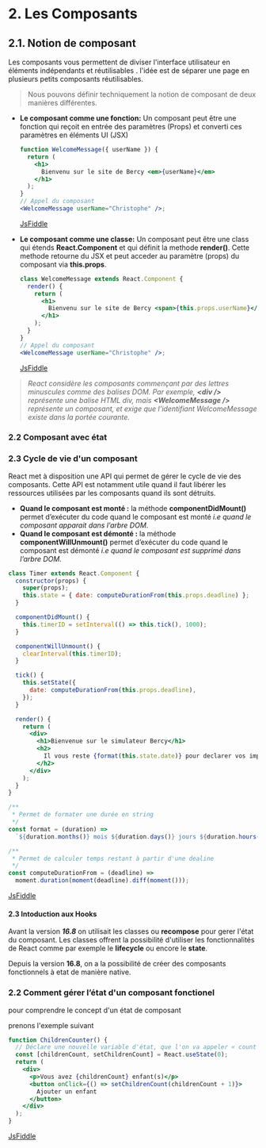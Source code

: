 # 2. Les Composants

## 2.1. Notion de composant

Les composants vous permettent de diviser l'interface utilisateur en éléments indépendants et réutilisables . l'idée est de séparer une page en plusieurs petits composants réutilisables.

> Nous pouvons définir techniquement la notion de composant de deux manières différentes.

- **Le composant comme une fonction:** Un composant peut être une fonction qui reçoit en entrée des paramètres (Props) et converti ces paramètres en éléments UI (JSX)

  ```jsx
  function WelcomeMessage({ userName }) {
    return (
      <h1>
        Bienvenu sur le site de Bercy <em>{userName}</em>
      </h1>
    );
  }
  // Appel du composant
  <WelcomeMessage userName="Christophe" />;
  ```

  [JsFiddle](https://jsfiddle.net/thies05/9nkvzase/43/)

- **Le composant comme une classe:** Un composant peut être une class qui étends **React.Component** et qui définit la methode **render()**. Cette methode retourne du JSX et peut acceder au paramètre (props) du composant via **this.props**.

  ```jsx
  class WelcomeMessage extends React.Component {
    render() {
      return (
        <h1>
          Bienvenu sur le site de Bercy <span>{this.props.userName}</span>
        </h1>
      );
    }
  }
  // Appel du composant
  <WelcomeMessage userName="Christophe" />;
  ```

  [JsFiddle](https://jsfiddle.net/thies05/9nkvzase/45/)

> _React considère les composants commençant par des lettres minuscules comme des balises DOM. Par exemple, **\<div />** représente une balise HTML div, mais **\<WelcomeMessage />** représente un composant, et exige que l’identifiant WelcomeMessage existe dans la portée courante._

### 2.2 Composant avec état

### 2.3 Cycle de vie d'un composant

React met à disposition une API qui permet de gérer le cycle de vie des composants. Cette API est notamment utile quand il faut libérer les ressources utilisées par les composants quand ils sont détruits.

- **Quand le composant est monté :** la méthode **componentDidMount()** permet d’exécuter du code quand le composant est monté _i.e quand le composant apparait dans l’arbre DOM_.
- **Quand le composant est démonté :** la méthode **componentWillUnmount()** permet d’exécuter du code quand le composant est démonté _i.e quand le composant est supprimé dans l’arbre DOM._

```jsx
class Timer extends React.Component {
  constructor(props) {
    super(props);
    this.state = { date: computeDurationFrom(this.props.deadline) };
  }

  componentDidMount() {
    this.timerID = setInterval(() => this.tick(), 1000);
  }

  componentWillUnmount() {
    clearInterval(this.timerID);
  }

  tick() {
    this.setState({
      date: computeDurationFrom(this.props.deadline),
    });
  }

  render() {
    return (
      <div>
        <h1>Bienvenue sur le simulateur Bercy</h1>
        <h2>
          Il vous reste {format(this.state.date)} pour declarer vos impots 2020
        </h2>
      </div>
    );
  }
}

/**
 * Permet de formater une durée en string
 */
const format = (duration) =>
  `${duration.months()} mois ${duration.days()} jours ${duration.hours()}h:${duration.minutes()}mn:${duration.seconds()}`;

/**
 * Permet de calculer temps restant à partir d'une dealine
 */
const computeDurationFrom = (deadline) =>
  moment.duration(moment(deadline).diff(moment()));
```

[JsFiddle](https://jsfiddle.net/thies05/9nkvzase/163/)

#### 2.3 Intoduction aux Hooks

Avant la version **_16.8_** on utilisait les classes ou **recompose** pour gerer l'état du composant. Les classes offrent la possibilité d'utiliser les fonctionnalités de React comme par exemple le **lifecycle** ou encore le **state**.

Depuis la version **16.8**, on a la possibilité de créer des composants fonctionnels à etat de manière native.

### 2.2 Comment gérer l’état d'un composant fonctionel

pour comprendre le concept d'un état de composant

prenons l'exemple suivant

```jsx
function ChildrenCounter() {
  // Déclare une nouvelle variable d'état, que l'on va appeler « count »
  const [childrenCount, setChildrenCount] = React.useState(0);
  return (
    <div>
      <p>Vous avez {childrenCount} enfant(s)</p>
      <button onClick={() => setChildrenCount(childrenCount + 1)}>
        Ajouter un enfant
      </button>
    </div>
  );
}
```

[JsFiddle](https://jsfiddle.net/thies05/9nkvzase/186/)
